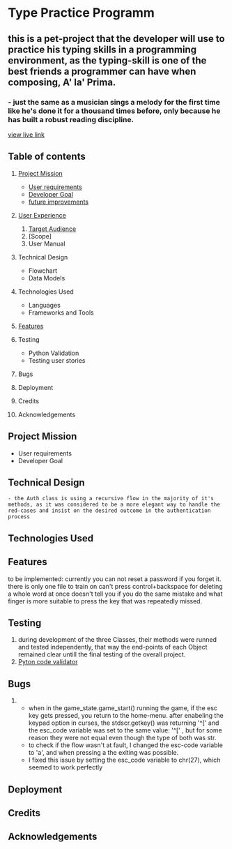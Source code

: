 # Type Practice Programm

## this is a pet-project that the developer will use to practice his typing skills in a programming environment, as the typing-skill is one of the best friends a programmer can have when composing, A' la' Prima.

### - just the same as a musician sings a melody for the first time like he's done it for a thousand times before, only because he has built a robust reading discipline. 


[view live link](https://typinggame.herokuapp.com/)

## Table of contents
 
1.  [Project Mission](#project-mission)
    - [User requirements](#user-requirements)
    - [Developer Goal](#developer-goal)
    - [future improvements](#future-improvements)

2.  [User Experience](#user-experience)
    1. [Target Audience](#target-audience)
    2. [Scope]
    3. User Manual

3.  Technical Design
    - Flowchart
    - Data Models
4.  Technologies Used
    - Languages
    - Frameworks and Tools
5.  [Features](#features)
6.  Testing
    - Python Validation
    - Testing user stories
7.  Bugs
8.  Deployment
9.  Credits
10. Acknowledgements

## Project Mission
- User requirements
- Developer Goal

## Technical Design
    
    - the Auth class is using a recursive flow in the majority of it's methods, as it was considered to be a more elegant way to handle the red-cases and insist on the desired outcome in the authentication process  
     
## Technologies Used

## Features

to be implemented: 
currently you can not reset a password if you forget it.
there is only one file to train on
can't press control+backspace for deleting a whole word at once
doesn't tell you if you do the same mistake and what finger is more suitable to press the key that was repeatedly missed. 

## Testing
 1. during development of the three Classes, their methods were runned and tested independently, that way the end-points of each Object remained clear untill the final testing of the overall project. 
 2. [Pyton code validator]() 

## Bugs

1. - when in the game_state.game_start() running the game, if the esc key gets pressed, you return to the home-menu. after enabeling the keypad option in curses, the  stdscr.getkey() was returning '^[' and the esc_code variable was set to the same value: '^[' , but for some reason they were not equal even though the type of both was str.
   - to check if the flow wasn't at fault, I changed the esc-code variable to 'a', and when pressing a the exiting was possible. 
   - I fixed this issue by setting the esc_code variable to chr(27), which seemed to work perfectly

## Deployment

## Credits

## Acknowledgements